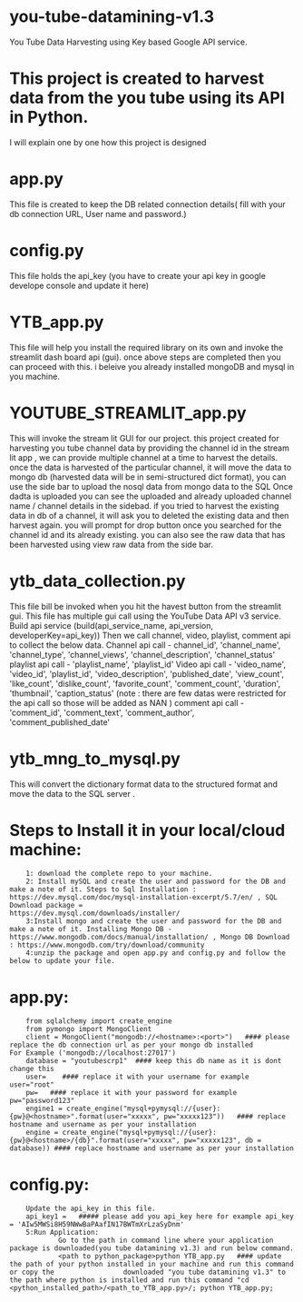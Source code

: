 # you-tube-datamining-v1.3
You Tube Data Harvesting using Key based Google API service. 
# This project is created to harvest data from the you tube using its API in Python.
I will explain one by one how this project is designed
# app.py    
This file is created to keep the DB related connection details( fill with your db connection URL, User name and password.)
# config.py 
This file holds the api_key (you have to create your api key in google develope console and update it here)
# YTB_app.py 
This file will help you install the required library on its own and invoke the streamlit dash board api (gui). once above steps are completed then you can proceed with this.  i beleive you already installed mongoDB and mysql in you machine.
# YOUTUBE_STREAMLIT_app.py 
This will invoke the stream lit GUI for our project. this project created for harvesting you tube channel data by providing the channel id in the stream lit app , we can provide multiple channel at a time to harvest the details.
once the data is harvested of the particular channel, it will move the data to mongo db (harvested data will be in semi-structured dict format), you can use the side bar to upload the nosql data from mongo data to the SQL 
Once dadta is uploaded you can see the uploaded and already uploaded channel name / channel details in the sidebad.
if you tried to harvest the existing data in db of a channel, it will ask you to deleted the existing data and then harvest again.
you will prompt for drop button once you searched for the channel id and its already existing.
you can also see the raw data that has been harvested using view raw data from the side bar.
# ytb_data_collection.py 
This file bill be invoked when you hit the havest button from the streamlit gui.
This file has multiple gui call using the YouTube Data API v3 service.  Build api service (build(api_service_name, api_version, developerKey=api_key))
Then we call channel, video, playlist, comment api to collect the below data.
        Channel api call - channel_id', 'channel_name', 'channel_type', 'channel_views', 'channel_description', 'channel_status'
        playlist api call - 'playlist_name', 'playlist_id'
        Video api call - 'video_name', 'video_id', 'playlist_id', 'video_description', 'published_date', 'view_count', 'like_count', 'dislike_count',                              'favorite_count', 'comment_count', 'duration', 'thumbnail', 'caption_status' (note : there are few datas were restricted for the                           api call so those will be added as NAN )
        comment api call - 'comment_id', 'comment_text', 'comment_author', 'comment_published_date'
 # ytb_mng_to_mysql.py
 This will convert the dictionary format data to the structured format and move the data to the SQL server .
 
 # Steps to Install it in your local/cloud machine:
        1: download the complete repo to your machine.
        2: Install mySQL and create the user and password for the DB and make a note of it. Steps to Sql Installation : https://dev.mysql.com/doc/mysql-installation-excerpt/5.7/en/ , SQL Download package =                 https://dev.mysql.com/downloads/installer/ 
        3:Install mongo and create the user and password for the DB and make a note of it. Installing Mongo DB - https://www.mongodb.com/docs/manual/installation/ , Mongo DB Download : https://www.mongodb.com/try/download/community
        4:unzip the package and open app.py and config.py and follow the below to update your file.
   # app.py:
        from sqlalchemy import create_engine
        from pymongo import MongoClient
        client = MongoClient("mongodb://<hostname>:<port>")   #### please replace the db connection url as per your mongo db installed            For Example ('mongodb://localhost:27017')
        database = "youtubescrp1"  #### keep this db name as it is dont change this
        user=    #### replace it with your username for example user="root"
        pw=   #### replace it with your password for example pw="password123"
        engine1 = create_engine("mysql+pymysql://{user}:{pw}@<hostname>".format(user="xxxxx", pw="xxxxx123"))   #### replace hostname and username as per your installation 
        engine = create_engine("mysql+pymysql://{user}:{pw}@<hostname>/{db}".format(user="xxxxx", pw="xxxxx123", db = database)) #### replace hostname and username as per your installation 
   # config.py:
        Update the api_key in this file. 
        api_key1 =   ##### please add you api_key here for example api_key = 'AIw5MWSi8H59NWwBaPAafIN17BWTmXrLzaSyDnm'
        5:Run Application:
                Go to the path in command line where your application package is downloaded(you tube datamining v1.3) and run below command.
                <path to python_package>python YTB_app.py   #### update the path of your python installed in your machine and run this command or copy the                 downloaded "you tube datamining v1.3" to the path where python is installed and run this command "cd                                         <python_installed_path>/<path_to_YTB_app.py>/; python YTB_app.py;
        
       
 

